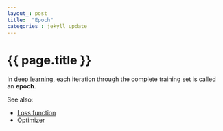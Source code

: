 ```yaml
---
layout_: post
title:  "Epoch"
categories_: jekyll update
---
```


# {{ page.title }}

In [deep learning](deep-learning.html), each iteration through the complete training set is called an __epoch__. 

See also:
- [Loss function](loss.html) 
- [Optimizer](optimizer.html)
